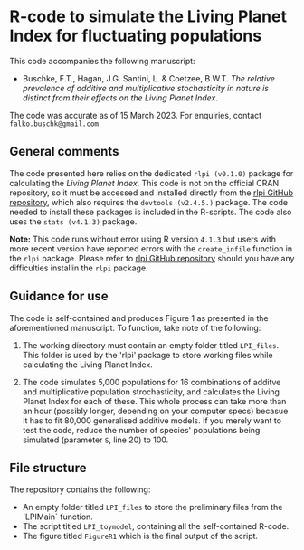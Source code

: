 # R-code to simulate the Living Planet Index for fluctuating populations

This code accompanies the following manuscript:

* Buschke, F.T., Hagan, J.G. Santini, L. & Coetzee, B.W.T. *The relative prevalence of additive and multiplicative stochasticity in nature is distinct from their effects on the Living Planet Index*.

The code was accurate as of 15 March 2023. For enquiries, contact `falko.buschk@gmail.com`

## General comments

The code presented here  relies on the dedicated `rlpi (v0.1.0)` package for calculating the *Living Planet Index*. This code is not on the official CRAN repository, so it must be accessed and installed directly from the [rlpi GitHub repository](https://github.com/Zoological-Society-of-London/rlpi), which also requires the `devtools (v2.4.5.)` package. The code needed to install these packages is included in the R-scripts. The code also uses the `stats (v4.1.3)` package.

**Note:** This code runs without error using R version `4.1.3` but users with more recent version have reported errors with the `create_infile` function in the `rlpi` package. Please refer to [rlpi GitHub repository](https://github.com/Zoological-Society-of-London/rlpi) should you have any difficulties installin the `rlpi` package. 

## Guidance for use

The code is self-contained and produces Figure 1 as presented in the aforementioned manuscript. To function, take note of the following:

1. The working directory must contain an empty folder titled `LPI_files`. This folder is used by the 'rlpi' package to store working files while calculating the Living Planet Index. 

2. The code simulates 5,000 populations for 16 combinations of additve and multiplicative population strochasticity, and calculates the Living Planet Index for each of these. This whole process can take more than an hour (possibly longer, depending on your computer specs) becasue it has to fit 80,000 generalised additive models. If you merely want to test the code, reduce the number of species' populations being simulated (parameter `S`, line 20) to 100.

## File structure

The repository contains the following:

* An empty folder titled `LPI_files` to store the preliminary files from the 'LPIMain` function.
* The script titled `LPI_toymodel`, containing all the self-contained R-code.
* The figure titled `FigureR1` which is the final output of the script.

